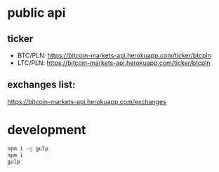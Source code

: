 
# public api

## ticker
* BTC/PLN: https://bitcoin-markets-api.herokuapp.com/ticker/btcpln
* LTC/PLN: https://bitcoin-markets-api.herokuapp.com/ticker/btcpln

## exchanges list:
https://bitcoin-markets-api.herokuapp.com/exchanges

# development

```sh
npm i -g gulp
npm i
gulp
```
